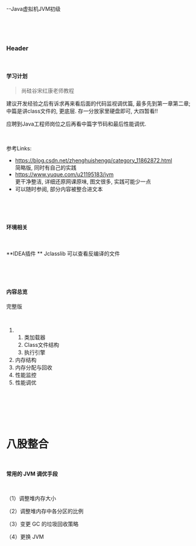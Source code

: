 --Java虚拟机JVM初级

‍

‍

### Header

‍

#### 学习计划

> 尚硅谷宋红康老师教程

建议开发经验之后有诉求再来看后面的代码监视调优篇, 最多先到第一章第二章; 中篇是讲class文件的, 更底层. 存一分放家里硬盘即可, 大四暂看!!

应聘到Java工程师岗位之后再看中篇字节码和最后性能调优.

‍

参考Links:

* https://blog.csdn.net/zhenghuishengq/category_11862872.html  
  简略版, 同时有自己的实践
* https://www.yuque.com/u21195183/jvm  
  更干净整洁, 详细还原网课原味, 图文很多, 实践可能少一点
* 可以随时参阅, 部分内容被整合进文本

‍

‍

#### 环境相关

‍

**IDEA插件 ** Jclasslib 可以查看反编译的文件

‍

‍

#### 内容总览

完整版

‍

1. 1. 类加载器
    2. Class文件结构
    3. 执行引擎
2. 内存结构
3. 内存分配与回收
4. 性能监控
5. 性能调优

‍

‍

‍

# 八股整合

‍

**常用的 JVM 调优手段**

‍

（1）调整堆内存大小

（2）调整堆内存中各分区的比例

（3）变更 GC 的垃圾回收策略

（4）更换 JVM

‍

‍
